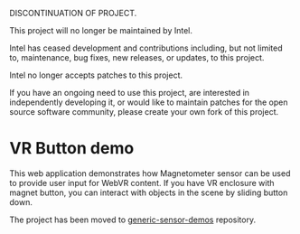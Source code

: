 DISCONTINUATION OF PROJECT.

This project will no longer be maintained by Intel.

Intel has ceased development and contributions including, but not limited to, maintenance, bug fixes, new releases, or updates, to this project. 

Intel no longer accepts patches to this project.

If you have an ongoing need to use this project, are interested in independently developing it, or would like to maintain patches for the open source software community, please create your own fork of this project. 
# VR Button demo

This web application demonstrates how Magnetometer sensor can be used to provide user input for WebVR content. If you have VR enclosure with magnet button, you can interact with objects in the scene by sliding button down.

The project has been moved to [generic-sensor-demos](https://github.com/intel/generic-sensor-demos/tree/master/vr-button) repository.